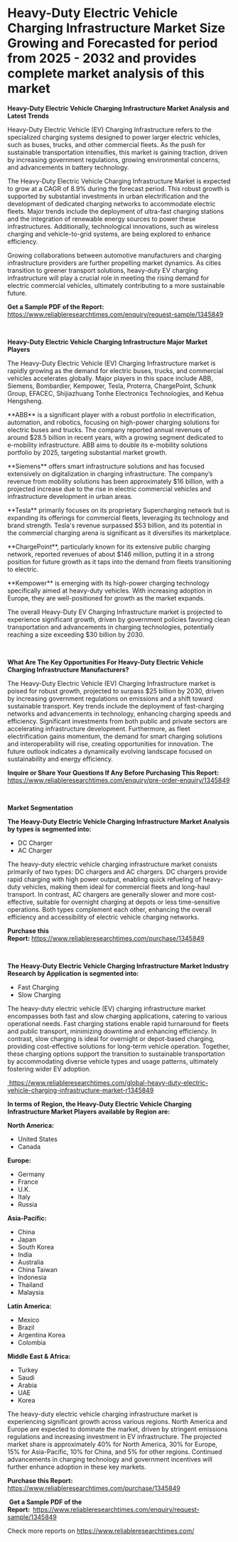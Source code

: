 <p><h1>Heavy-Duty Electric Vehicle Charging Infrastructure Market Size Growing and Forecasted for period from 2025 - 2032 and provides complete market analysis of this market</h1></p><p><strong>Heavy-Duty Electric Vehicle Charging Infrastructure Market Analysis and Latest Trends</strong></p>
<p><p>Heavy-Duty Electric Vehicle (EV) Charging Infrastructure refers to the specialized charging systems designed to power larger electric vehicles, such as buses, trucks, and other commercial fleets. As the push for sustainable transportation intensifies, this market is gaining traction, driven by increasing government regulations, growing environmental concerns, and advancements in battery technology. </p><p>The Heavy-Duty Electric Vehicle Charging Infrastructure Market is expected to grow at a CAGR of 8.9% during the forecast period. This robust growth is supported by substantial investments in urban electrification and the development of dedicated charging networks to accommodate electric fleets. Major trends include the deployment of ultra-fast charging stations and the integration of renewable energy sources to power these infrastructures. Additionally, technological innovations, such as wireless charging and vehicle-to-grid systems, are being explored to enhance efficiency. </p><p>Growing collaborations between automotive manufacturers and charging infrastructure providers are further propelling market dynamics. As cities transition to greener transport solutions, heavy-duty EV charging infrastructure will play a crucial role in meeting the rising demand for electric commercial vehicles, ultimately contributing to a more sustainable future.</p></p>
<p><strong>Get a Sample PDF of the Report:&nbsp;</strong> <a href="https://www.reliableresearchtimes.com/enquiry/request-sample/1345849?utm_campaign=2275&utm_medium=2&utm_source=Github&utm_content=ia&utm_term=30032025&utm_id=heavy-duty-electric-vehicle-charging-infrastructure">https://www.reliableresearchtimes.com/enquiry/request-sample/1345849</a></p>
<p>&nbsp;</p>
<p><strong>Heavy-Duty Electric Vehicle Charging Infrastructure Major Market Players</strong></p>
<p><p>The Heavy-Duty Electric Vehicle (EV) Charging Infrastructure market is rapidly growing as the demand for electric buses, trucks, and commercial vehicles accelerates globally. Major players in this space include ABB, Siemens, Bombardier, Kempower, Tesla, Proterra, ChargePoint, Schunk Group, EFACEC, Shijiazhuang Tonhe Electronics Technologies, and Kehua Hengsheng.</p><p>**ABB** is a significant player with a robust portfolio in electrification, automation, and robotics, focusing on high-power charging solutions for electric buses and trucks. The company reported annual revenues of around $28.5 billion in recent years, with a growing segment dedicated to e-mobility infrastructure. ABB aims to double its e-mobility solutions portfolio by 2025, targeting substantial market growth.</p><p>**Siemens** offers smart infrastructure solutions and has focused extensively on digitalization in charging infrastructure. The company’s revenue from mobility solutions has been approximately $16 billion, with a projected increase due to the rise in electric commercial vehicles and infrastructure development in urban areas.</p><p>**Tesla** primarily focuses on its proprietary Supercharging network but is expanding its offerings for commercial fleets, leveraging its technology and brand strength. Tesla's revenue surpassed $53 billion, and its potential in the commercial charging arena is significant as it diversifies its marketplace.</p><p>**ChargePoint**, particularly known for its extensive public charging network, reported revenues of about $146 million, putting it in a strong position for future growth as it taps into the demand from fleets transitioning to electric.</p><p>**Kempower** is emerging with its high-power charging technology specifically aimed at heavy-duty vehicles. With increasing adoption in Europe, they are well-positioned for growth as the market expands.</p><p>The overall Heavy-Duty EV Charging Infrastructure market is projected to experience significant growth, driven by government policies favoring clean transportation and advancements in charging technologies, potentially reaching a size exceeding $30 billion by 2030.</p></p>
<p>&nbsp;</p>
<p><strong>What Are The Key Opportunities For Heavy-Duty Electric Vehicle Charging Infrastructure Manufacturers?</strong></p>
<p><p>The Heavy-Duty Electric Vehicle (EV) Charging Infrastructure market is poised for robust growth, projected to surpass $25 billion by 2030, driven by increasing government regulations on emissions and a shift toward sustainable transport. Key trends include the deployment of fast-charging networks and advancements in technology, enhancing charging speeds and efficiency. Significant investments from both public and private sectors are accelerating infrastructure development. Furthermore, as fleet electrification gains momentum, the demand for smart charging solutions and interoperability will rise, creating opportunities for innovation. The future outlook indicates a dynamically evolving landscape focused on sustainability and energy efficiency.</p></p>
<p><strong>Inquire or Share Your Questions If Any Before Purchasing This Report:</strong> <a href="https://www.reliableresearchtimes.com/enquiry/pre-order-enquiry/1345849?utm_campaign=2275&utm_medium=2&utm_source=Github&utm_content=ia&utm_term=30032025&utm_id=heavy-duty-electric-vehicle-charging-infrastructure">https://www.reliableresearchtimes.com/enquiry/pre-order-enquiry/1345849</a></p>
<p>&nbsp;</p>
<p><strong>Market Segmentation</strong></p>
<p><strong>The Heavy-Duty Electric Vehicle Charging Infrastructure Market Analysis by types is segmented into:</strong></p>
<p><ul><li>DC Charger</li><li>AC Charger</li></ul></p>
<p><p>The heavy-duty electric vehicle charging infrastructure market consists primarily of two types: DC chargers and AC chargers. DC chargers provide rapid charging with high power output, enabling quick refueling of heavy-duty vehicles, making them ideal for commercial fleets and long-haul transport. In contrast, AC chargers are generally slower and more cost-effective, suitable for overnight charging at depots or less time-sensitive operations. Both types complement each other, enhancing the overall efficiency and accessibility of electric vehicle charging networks.</p></p>
<p><strong>Purchase this Report:&nbsp;</strong><a href="https://www.reliableresearchtimes.com/purchase/1345849?utm_campaign=2275&utm_medium=2&utm_source=Github&utm_content=ia&utm_term=30032025&utm_id=heavy-duty-electric-vehicle-charging-infrastructure">https://www.reliableresearchtimes.com/purchase/1345849</a></p>
<p>&nbsp;</p>
<p><strong>The Heavy-Duty Electric Vehicle Charging Infrastructure Market Industry Research by Application is segmented into:</strong></p>
<p><ul><li>Fast Charging</li><li>Slow Charging</li></ul></p>
<p><p>The heavy-duty electric vehicle (EV) charging infrastructure market encompasses both fast and slow charging applications, catering to various operational needs. Fast charging stations enable rapid turnaround for fleets and public transport, minimizing downtime and enhancing efficiency. In contrast, slow charging is ideal for overnight or depot-based charging, providing cost-effective solutions for long-term vehicle operation. Together, these charging options support the transition to sustainable transportation by accommodating diverse vehicle types and usage patterns, ultimately fostering wider EV adoption.</p></p>
<p><a href="https://www.reliableresearchtimes.com/global-heavy-duty-electric-vehicle-charging-infrastructure-market-r1345849?utm_campaign=2275&utm_medium=2&utm_source=Github&utm_content=ia&utm_term=30032025&utm_id=heavy-duty-electric-vehicle-charging-infrastructure">&nbsp;https://www.reliableresearchtimes.com/global-heavy-duty-electric-vehicle-charging-infrastructure-market-r1345849</a></p>
<p><strong>In terms of Region, the Heavy-Duty Electric Vehicle Charging Infrastructure Market Players available by Region are:</strong></p>
<p>
    <p> <strong> North America: </strong>
        <ul>
            <li>United States</li>
            <li>Canada</li>
        </ul>
        </p> 
    <p> <strong> Europe: </strong>
        <ul>
            <li>Germany</li>
            <li>France</li>
            <li>U.K.</li>
            <li>Italy</li>
            <li>Russia</li>
        </ul>
        </p> 
    <p> <strong> Asia-Pacific: </strong>
        <ul>
            <li>China</li>
            <li>Japan</li>
            <li>South Korea</li>
            <li>India</li>
            <li>Australia</li>
            <li>China Taiwan</li>
            <li>Indonesia</li>
            <li>Thailand</li>
            <li>Malaysia</li>
        </ul>
        </p> 
    <p> <strong> Latin America: </strong>
        <ul>
            <li>Mexico</li>
            <li>Brazil</li>
            <li>Argentina Korea</li>
            <li>Colombia</li>
        </ul>
        </p> 
    <p> <strong> Middle East & Africa: </strong>
        <ul>
            <li>Turkey</li>
            <li>Saudi</li>
            <li>Arabia</li>
            <li>UAE</li>
            <li>Korea</li>
        </ul>
    </p>
    </p>
<p><p>The heavy-duty electric vehicle charging infrastructure market is experiencing significant growth across various regions. North America and Europe are expected to dominate the market, driven by stringent emissions regulations and increasing investment in EV infrastructure. The projected market share is approximately 40% for North America, 30% for Europe, 15% for Asia-Pacific, 10% for China, and 5% for other regions. Continued advancements in charging technology and government incentives will further enhance adoption in these key markets.</p></p>
<p><strong>Purchase this Report: </strong><a href="https://www.reliableresearchtimes.com/purchase/1345849?utm_campaign=2275&utm_medium=2&utm_source=Github&utm_content=ia&utm_term=30032025&utm_id=heavy-duty-electric-vehicle-charging-infrastructure">https://www.reliableresearchtimes.com/purchase/1345849</a></p>
<p>&nbsp;<strong>Get a Sample PDF of the Report:&nbsp;&nbsp;</strong><a href="https://www.reliableresearchtimes.com/enquiry/request-sample/1345849?utm_campaign=2275&utm_medium=2&utm_source=Github&utm_content=ia&utm_term=30032025&utm_id=heavy-duty-electric-vehicle-charging-infrastructure">https://www.reliableresearchtimes.com/enquiry/request-sample/1345849</a></p>
<p><strong></strong></p>
<p>Check more reports on <a href="https://www.reliableresearchtimes.com/?utm_campaign=2275&utm_medium=2&utm_source=Github&utm_content=ia&utm_term=30032025&utm_id=heavy-duty-electric-vehicle-charging-infrastructure">https://www.reliableresearchtimes.com/</a></p>
